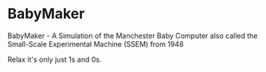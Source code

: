 # BabyMaker
BabyMaker - A Simulation of the Manchester Baby Computer also called the Small-Scale Experimental Machine (SSEM) from 1948

Relax it's only just 1s and 0s.